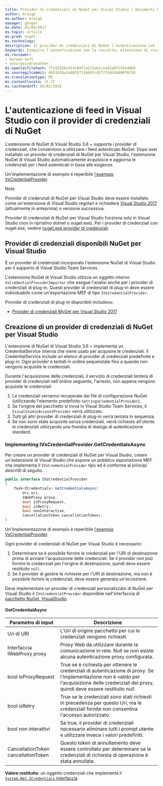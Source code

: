```yaml
---
title: Provider di credenziali di NuGet per Visual Studio | Documenti Microsoft
author: kraigb
ms.author: kraigb
manager: ghogen
ms.date: 01/09/2017
ms.topic: article
ms.prod: nuget
ms.technology: 
description: Il provider di credenziali di NuGet l'autenticazione con il feed implementando l'interfaccia IVsCredentialProvider in un'estensione di Visual Studio.
keywords: Eseguire l'autenticazione con la raccolta, estensione di visual studio NuGet, l'autenticazione con il feed NuGet i provider di credenziali,
ms.reviewer:
- karann-msft
- unniravindranathan
ms.openlocfilehash: ff143526c814c69f1a133a62c1ad1a8f5fbedd60
ms.sourcegitcommit: 4651b16a3a08f6711669fc4577f5d63b600f8f58
ms.translationtype: MT
ms.contentlocale: it-IT
ms.lasthandoff: 02/02/2018
---
```

# <a name="authenticating-feeds-in-visual-studio-with-nuget-credential-providers"></a>L'autenticazione di feed in Visual Studio con il provider di credenziali di NuGet

L'estensione di NuGet di Visual Studio 3.6 + supporta i provider di credenziali, che consentono a utilizzare i feed autenticato NuGet.
Dopo aver installato un provider di credenziali di NuGet per Visual Studio, l'estensione NuGet di Visual Studio automaticamente acquisisce e aggiorna le credenziali per i feed autenticati in base alle esigenze.

Un'implementazione di esempio è reperibile [l'esempio VsCredentialProvider](https://github.com/NuGet/Samples/tree/master/VsCredentialProvider).

> [!Note]
> Provider di credenziali di NuGet per Visual Studio deve essere installato come un'estensione di Visual Studio regolari e richiederà [Visual Studio 2017](https://aka.ms/vs/15/preview/vs_enterprise) (attualmente in anteprima) o versione successiva.
>
> Provider di credenziali di NuGet per Visual Studio funziona solo in Visual Studio (non in ripristino dotnet o nuget.exe). Per i provider di credenziali con nuget.exe, vedere [nuget.exe provider di credenziali](nuget-exe-Credential-providers.md).

## <a name="available-nuget-credential-providers-for-visual-studio"></a>Provider di credenziali disponibili NuGet per Visual Studio

È un provider di credenziali incorporato l'estensione NuGet di Visual Studio per il supporto di Visual Studio Team Services.

L'estensione NuGet di Visual Studio utilizza un oggetto interno `VsCredentialProviderImporter` che esegue l'analisi anche per i provider di credenziali di plug-in. Questi provider di credenziali di plug-in deve essere individuabile come un'esportazione MEF di tipo `IVsCredentialProvider`.

Provider di credenziali di plug-in disponibili includono:

- [Provider di credenziali MyGet per Visual Studio 2017](http://docs.myget.org/docs/reference/credential-provider-for-visual-studio)

## <a name="creating-a-nuget-credential-provider-for-visual-studio"></a>Creazione di un provider di credenziali di NuGet per Visual Studio

L'estensione di NuGet di Visual Studio 3.6 + implementa un CredentialService interna che viene usato per acquisire le credenziali. Il CredentialService include un elenco di provider di credenziali predefinite e plug-in. Ogni provider è tentati in ordine sequenziale fino a quando non vengono acquisite le credenziali.

Durante l'acquisizione delle credenziali, il servizio di credenziali tenterà di provider di credenziali nell'ordine seguente, l'arresto, non appena vengono acquisite le credenziali:

1. Le credenziali verranno recuperate dai file di configurazione NuGet (utilizzando l'elemento predefinito `SettingsCredentialProvider`).
1. Se l'origine del pacchetto si trova in Visual Studio Team Services, il `VisualStudioAccountProvider` verrà utilizzato.
1. Tutti gli altri provider di credenziali di plug-in verrà tentata in sequenza.
1. Se non sono state acquisite senza credenziali, verrà richiesto all'utente le credenziali utilizzando una finestra di dialogo di autenticazione standard.

### <a name="implementing-ivscredentialprovidergetcredentialsasync"></a>Implementing IVsCredentialProvider.GetCredentialsAsync

Per creare un provider di credenziali di NuGet per Visual Studio, creare un'estensione di Visual Studio che espone un pubblico esportazione MEF che implementa il `IVsCredentialProvider` tipo ed è conforme ai principi descritti di seguito.

```cs
public interface IVsCredentialProvider
{
    Task<ICredentials> GetCredentialsAsync(
        Uri uri,
        IWebProxy proxy,
        bool isProxyRequest,
        bool isRetry,
        bool nonInteractive,
        CancellationToken cancellationToken);
}
```

Un'implementazione di esempio è reperibile [l'esempio VsCredentialProvider](https://github.com/NuGet/Samples/tree/master/VsCredentialProvider).

Ogni provider di credenziali di NuGet per Visual Studio è necessario:

1. Determinare se è possibile fornire le credenziali per l'URI di destinazione prima di avviare l'acquisizione delle credenziali. Se il provider non può fornire le credenziali per l'origine di destinazione, quindi deve essere restituito `null`.
1. Se il provider di gestire le richieste per l'URI di destinazione, ma non è possibile fornire le credenziali, deve essere generata un'eccezione.

Deve implementare un provider di credenziali personalizzato di NuGet per Visual Studio il `IVsCredentialProvider` disponibile nell'interfaccia di [pacchetto NuGet. VisualStudio](https://www.nuget.org/packages/NuGet.VisualStudio/).

#### <a name="getcredentialasync"></a>GetCredentialAsync

| Parametro di input |Descrizione|
| ----------------|-----------|
| Uri di URI | L'Uri di origine pacchetto per cui le credenziali vengono richiesti.|
| Interfaccia IWebProxy proxy | Proxy Web da utilizzare durante la comunicazione in rete. Null se non esiste alcuna autenticazione proxy configurata. |
| bool isProxyRequest | True se è richiesta per ottenere le credenziali di autenticazione di proxy. Se l'implementazione non è valido per l'acquisizione delle credenziali del proxy, quindi deve essere restituito null. |
| bool isRetry | True se le credenziali sono stati richiesti in precedenza per questo Uri, ma le credenziali fornite non consentiva l'accesso autorizzato. |
| bool non interattivi | Se true, il provider di credenziali necessario eliminare tutti i prompt utente e utilizzare invece i valori predefiniti. |
| CancellationToken cancellationToken | Questo token di annullamento deve essere controllato per determinare se le credenziali di richiesta di operazione è stata annullata. |

**Valore restituito**: un oggetto credenziali che implementa il [ `System.Net.ICredentials` interfaccia](/dotnet/api/system.net.icredentials?view=netstandard-2.0).
